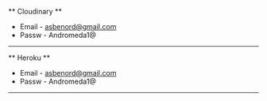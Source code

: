 
** Cloudinary **
- Email - asbenord@gmail.com
- Passw - Andromeda1@

---

** Heroku **
- Email - asbenord@gmail.com
- Passw - Andromeda1@

---
